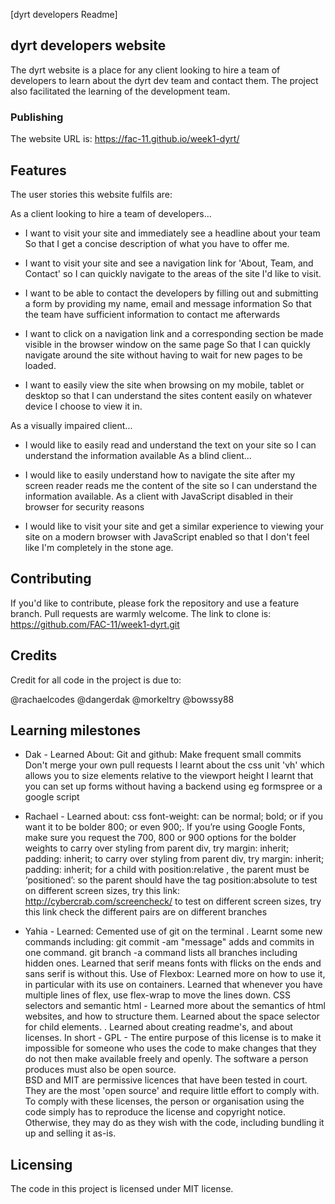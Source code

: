 [dyrt developers Readme]

## dyrt developers website

The dyrt website is a place for any client looking to hire a team of developers to learn about the dyrt dev team and contact them. The project also facilitated the learning of the development team.


### Publishing

The website URL is:
https://fac-11.github.io/week1-dyrt/


## Features



The user stories this website fulfils are:

As a client looking to hire a team of developers...

- I want to visit your site and immediately see a headline about your team
So that I get a concise description of what you have to offer me.

- I want to visit your site and see a navigation link for 'About, Team, and Contact'
so I can quickly navigate to the areas of the site I'd like to visit.

- I want to be able to contact the developers by filling out and submitting a form by providing my name, email and message information
So that the team have sufficient information to contact me afterwards

- I want to click on a navigation link and a corresponding section be made visible in the browser window on the same page
So that I can quickly navigate around the site without having to wait for new pages to be loaded.

- I want to easily view the site when browsing on my mobile, tablet or desktop
so that I can understand the sites content easily on whatever device I choose to view it in.

As a visually impaired client...

- I would like to easily read and understand the text on your site
so I can understand the information available
As a blind client...

- I would like to easily understand how to navigate the site after my screen reader reads me the content of the site
so I can understand the information available.
As a client with JavaScript disabled in their browser for security reasons

- I would like to visit your site and get a similar experience to viewing your site on a modern browser with JavaScript enabled
so that I don't feel like I'm completely in the stone age.




## Contributing


If you'd like to contribute, please fork the repository and use a feature
branch. Pull requests are warmly welcome. The link to clone is:
https://github.com/FAC-11/week1-dyrt.git



## Credits

Credit for all code in the project is due to:

@rachaelcodes
@dangerdak
@morkeltry
@bowssy88

## Learning milestones



 - Dak - Learned About:
Git and github: Make frequent small commits
Don't merge your own pull requests
I learnt about the css unit 'vh' which allows you to size elements relative to the viewport height
I learnt that you can set up forms without having a backend
using eg formspree or a google script

 - Rachael - Learned about:
css font-weight: can be normal; bold; or if you want it to be bolder 800; or even 900;. If you’re using Google Fonts, make sure you request the 700, 800 or 900 options for the bolder weights
to carry over styling from parent div, try margin: inherit; padding: inherit;
to carry over styling from parent div, try margin: inherit; padding: inherit;
for a child with position:relative , the parent must be ‘positioned’: so the parent should have the tag position:absolute
to test on different screen sizes, try this link: http://cybercrab.com/screencheck/
to test on different screen sizes, try this link
check the different pairs are on different branches

 - Yahia - Learned:
  Cemented use of git on the terminal . Learnt some new commands including:
	git commit -am "message" adds and commits in one command.
  git branch -a command lists all branches including hidden ones.
  Learned that serif means fonts with flicks on the ends and sans serif is without this.
  Use of Flexbox: Learned more on how to use it, in particular with its use on containers. Learned that whenever you have multiple lines of flex, use flex-wrap to move the lines down.
  CSS selectors and semantic html - Learned more about the semantics of html websites, and how to structure them. Learned about the space selector for child elements. .
  Learned about creating readme's, and about licenses. In short - GPL -  The entire purpose of this license is to make it impossible for someone who uses the code to make changes that they do not then make available freely and openly. The software a person produces must also be open source.  
  BSD and MIT are permissive licences that have been tested in court.  They are the most 'open source' and require little effort to comply with. To comply with these licenses, the person or organisation using the code simply has to reproduce the license and copyright notice. Otherwise, they may do as they wish with the code, including bundling it up and selling it as-is.




## Licensing

The code in this project is licensed under MIT license.
